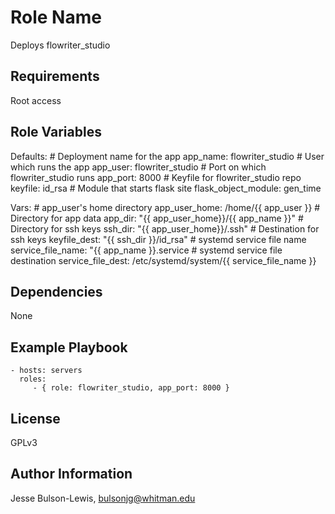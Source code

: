 Role Name
=========

Deploys flowriter_studio

Requirements
------------

Root access

Role Variables
--------------

Defaults:
    # Deployment name for the app
    app_name: flowriter_studio
    # User which runs the app
    app_user: flowriter_studio
    # Port on which flowriter_studio runs
    app_port: 8000
    # Keyfile for flowriter_studio repo
    keyfile: id_rsa
    # Module that starts flask site
    flask_object_module: gen_time

Vars:
    # app_user's home directory
    app_user_home: /home/{{ app_user }}
    # Directory for app data
    app_dir: "{{ app_user_home}}/{{ app_name }}"
    # Directory for ssh keys
    ssh_dir: "{{ app_user_home}}/.ssh"
    # Destination for ssh keys
    keyfile_dest: "{{ ssh_dir }}/id_rsa"
    # systemd service file name
    service_file_name: "{{ app_name }}.service
    # systemd service file destination
    service_file_dest: /etc/systemd/system/{{ service_file_name }}

Dependencies
------------

None

Example Playbook
----------------

    - hosts: servers
      roles:
         - { role: flowriter_studio, app_port: 8000 }

License
-------

GPLv3

Author Information
------------------

Jesse Bulson-Lewis, bulsonjg@whitman.edu
